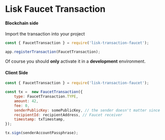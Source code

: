 # Lisk Faucet Transaction

#### Blockchain side

Import the transaction into your project

```js
const { FaucetTransaction } = require('lisk-transaction-faucet');

app.registerTransaction(FaucetTransaction);
```

Of course you should **only** activate it in a **development** environment.

#### Client Side

```js
const { FaucetTransaction } = require('lisk-transaction-faucet');

const tx =  new FaucetTransaction({
    type: FaucetTransaction.TYPE,
    amount: 42,
    fee: 0,
    senderPublicKey: somePublicKey, // the sender doesn't matter since nobody pay anything, but it sill needs to be valid
    recipientId: recipientAddress, // Faucet receiver
    timestamp: txTimestamp,
});

tx.sign(senderAccountPassphrase);
```

